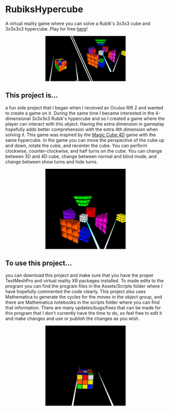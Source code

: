 # RubiksHypercube
A virtual reality game where you can solve a Rubik's 3x3x3 cube and 3x3x3x3 hypercube. Play for free [here](https://mabz.itch.io/rubiks-cube-and-hypercube)!

<p align="center">
<img src="RubiksCubeAndHypercubeThumbnail.PNG" width="50%" class="center"/>
</p>

## This project is...
a fun side project that I began when I received an Oculus Rift 2 and wanted to create a game on it. During the same time I became interested in the 4-dimensional 3x3x3x3 Rubik's hypercube and so I created a game where the player can interact with this object. Having the extra dimension in gameplay hopefully adds better comprehension with the extra 4th dimension when solving it. This game was inspired by the [Magic Cube 4D](https://superliminal.com/cube/) game with the same hypercube. In the game you can move the perspective of the cube up and down, rotate the cube, and recenter the cube. You can perform clockwise, counter-clockwise, and half turns on the cube. You can change between 3D and 4D cube, change between normal and blind mode, and change between show turns and hide turns.

<p align="center">
<img src="RubiksHypercube.gif" width="50%" class="center"/>
</p>

## To use this project...
you can download this project and make sure that you have the proper TextMeshPro and virtual reality XR packages installed. To made edits to the program you can find the program files in the Assets/Scripts folder where I have hopefully commented the code clearly. This project also uses Mathematica to generate the cycles for the moves in the object group, and there are Mathematica notebooks in the scripts folder where you can find that information. There are many updates/bugs/fixes that can be made for this program that I don't currently have the time to do, so feel free to edit it and make changes and use or publish the changes as you wish.

<p align="center">
<img src="RubiksCube.gif" width="50%" class="center"/>
</p>
